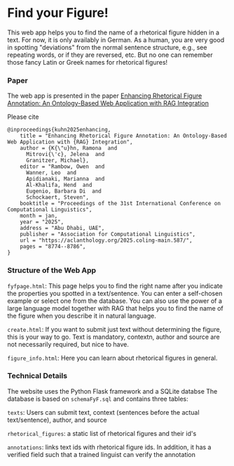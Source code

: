 # Find your Figure! 
This web app helps you to find the name of a rhetorical figure hidden in a text. For now, it is only availably in German.
As a human, you are very good in spotting "deviations" from the normal sentence structure, e.g., see repeating words, or if they are reversed, etc. But no one can remember those fancy Latin or Greek names for rhetorical figures! 

### Paper
The web app is presented in the paper [Enhancing Rhetorical Figure Annotation: An Ontology-Based Web Application with RAG Integration](https://aclanthology.org/2025.coling-main.587/)

Please cite

```
@inproceedings{kuhn2025enhancing,
    title = "Enhancing Rhetorical Figure Annotation: An Ontology-Based Web Application with {RAG} Integration",
    author = {K{\"u}hn, Ramona  and
      Mitrovi{\'c}, Jelena  and
      Granitzer, Michael},
    editor = "Rambow, Owen  and
      Wanner, Leo  and
      Apidianaki, Marianna  and
      Al-Khalifa, Hend  and
      Eugenio, Barbara Di  and
      Schockaert, Steven",
    booktitle = "Proceedings of the 31st International Conference on Computational Linguistics",
    month = jan,
    year = "2025",
    address = "Abu Dhabi, UAE",
    publisher = "Association for Computational Linguistics",
    url = "https://aclanthology.org/2025.coling-main.587/",
    pages = "8774--8786",
}
```


### Structure of the Web App

```fyfpage.html```: This page helps you to find the right name after you indicate the properties you spotted in a text/sentence.
You can enter a self-chosen example or select one from the database.
You can also use the power of a large language model together with RAG that helps you to find the name of the figure when you describe it in natural language.

```create.html```: If you want to submit just text without determining the figure, this is your way to go. Text is mandatory, contextn, author and source are not necessarily required, but nice to have.

```figure_info.html```: Here you can learn about rhetorical figures in general.

### Technical Details

The website uses the Python Flask framework and a SQLite databse
The database is based on ```schemaFyF.sql``` and contains three tables:

```texts```: Users can submit text, context (sentences before the actual text/sentence), author, and source

```rhetorical_figures```: a static list of rhetorical figures and their id's

```annotations```: links text ids with rhetorical figure ids. In addition, it has a verified field such that a trained linguist can verify the annotation
